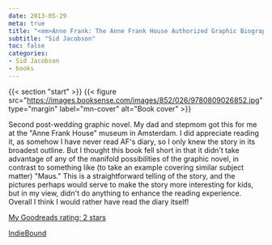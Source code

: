 ```yaml
---
date: 2013-05-29
meta: true
title: "<em>Anne Frank: The Anne Frank House Authorized Graphic Biography</em>"
subtitle: "Sid Jacobson"
toc: false
categories:
- Sid Jacobson
- books
---
```


{{< section "start" >}}
{{< figure src="https://images.booksense.com/images/852/026/9780809026852.jpg" type="margin" label="mn-cover" alt="Book cover" >}}

Second post-wedding graphic novel. My dad and stepmom got this for me at the "Anne Frank House" museum in Amsterdam. I did appreciate reading it, as somehow I have never read AF's diary, so I only knew the story in its broadest outline. But I thought this book fell short in that it didn't take advantage of any of the manifold possibilities of the graphic novel, in contrast to something like (to take an example covering similar subject matter) "Maus." This is a straightforward telling of the story, and the pictures perhaps would serve to make the story more interesting for kids, but in my view, didn't do anything to enhance the reading experience. Overall I think I would rather have read the diary itself!

[My Goodreads rating: 2 stars](https://www.goodreads.com/review/show/625732724)  

[IndieBound](https://www.indiebound.org/book/9780809026852)
